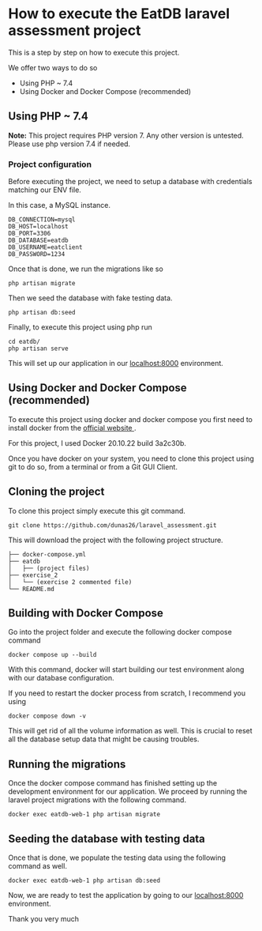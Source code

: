 # How to execute the EatDB laravel assessment project

This is a step by step on how to execute this project.


We offer two ways to do so
- Using PHP ~ 7.4
- Using Docker and Docker Compose (recommended)

## Using PHP ~ 7.4

**Note:** This project requires PHP version 7. Any other version is untested.
Please use php version 7.4 if needed.

### Project configuration

Before executing the project, we need to setup a database with credentials matching our ENV file.

In this case, a MySQL instance.
```
DB_CONNECTION=mysql
DB_HOST=localhost
DB_PORT=3306
DB_DATABASE=eatdb
DB_USERNAME=eatclient
DB_PASSWORD=1234
```

Once that is done, we run the migrations like so

```
php artisan migrate
```

Then we seed the database with fake testing data.

```
php artisan db:seed
```

Finally, to execute this project using php run
```
cd eatdb/
php artisan serve
```

This will set up our application in our [localhost:8000](http://localhost:8000) environment.

## Using Docker and Docker Compose (recommended)

To execute this project using docker and docker compose you first need to install docker from the [ official website ](https://docs.docker.com/get-docker/).


For this project, I used Docker 20.10.22 build 3a2c30b.

Once you have docker on your system, you need to clone this project using git to do so, from a terminal or from a Git GUI Client.

## Cloning the project

To clone this project simply execute this git command.
```
git clone https://github.com/dunas26/laravel_assessment.git
```

This will download the project with the following project structure.

```
├── docker-compose.yml
├── eatdb
│   ├── (project files)
├── exercise_2
│   └── (exercise 2 commented file)
└── README.md
```

## Building with Docker Compose

Go into the project folder and execute the following docker compose command
```
docker compose up --build
```

With this command, docker will start building our test environment along with our database configuration.

If you need to restart the docker process from scratch, I recommend you using
```
docker compose down -v
```

This will get rid of all the volume information as well. This is crucial to reset all the database setup data that might be causing troubles.

## Running the migrations

Once the docker compose command has finished setting up the development environment for our application. We proceed by running the laravel project migrations with the following command.

```
docker exec eatdb-web-1 php artisan migrate
```

## Seeding the database with testing data

Once that is done, we populate the testing data using the following command as well.

```
docker exec eatdb-web-1 php artisan db:seed
```

Now, we are ready to test the application by going to our [localhost:8000](http://localhost:8000) environment.

Thank you very much

